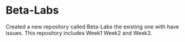 # Beta-Labs
Created a new repository called Beta-Labs the existing one with have issues.
This repository includes Week1 Week2 and Week3.
